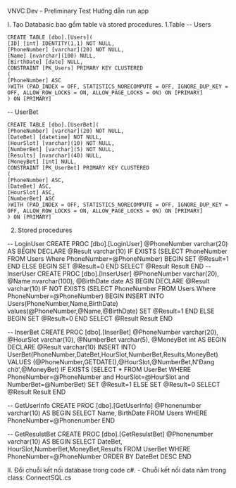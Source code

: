 VNVC Dev - Preliminary Test
Hướng dẫn run app

I. Tạo Databasic bao gồm table và stored procedures.
 1.Table
   -- Users

	CREATE TABLE [dbo].[Users](
	[ID] [int] IDENTITY(1,1) NOT NULL,
	[PhoneNumber] [varchar](20) NOT NULL,
	[Name] [nvarchar](100) NULL,
	[BirthDate] [date] NULL,
 	CONSTRAINT [PK_Users] PRIMARY KEY CLUSTERED 
	(
	[PhoneNumber] ASC
	)WITH (PAD_INDEX = OFF, STATISTICS_NORECOMPUTE = OFF, IGNORE_DUP_KEY = OFF, ALLOW_ROW_LOCKS = ON, ALLOW_PAGE_LOCKS = ON) ON [PRIMARY]
	) ON [PRIMARY]

  -- UserBet

	CREATE TABLE [dbo].[UserBet](
	[PhoneNumber] [varchar](20) NOT NULL,
	[DateBet] [datetime] NOT NULL,
	[HourSlot] [varchar](10) NOT NULL,
	[NumberBet] [varchar](5) NOT NULL,
	[Results] [nvarchar](40) NULL,
	[MoneyBet] [int] NULL,
 	CONSTRAINT [PK_UserBet] PRIMARY KEY CLUSTERED 
	(
	[PhoneNumber] ASC,
	[DateBet] ASC,
	[HourSlot] ASC,
	[NumberBet] ASC
	)WITH (PAD_INDEX = OFF, STATISTICS_NORECOMPUTE = OFF, IGNORE_DUP_KEY = OFF, ALLOW_ROW_LOCKS = ON, ALLOW_PAGE_LOCKS = ON) ON [PRIMARY]
	) ON [PRIMARY]

 2. Stored procedures
  
  -- LoginUser
    CREATE PROC [dbo].[LoginUser] @PhoneNumber varchar(20)
	AS
	BEGIN
	DECLARE	@Result varchar(10)
	IF EXISTS (SELECT PhoneNumber FROM Users Where PhoneNumber=@PhoneNumber)
	 BEGIN
		SET @Result=1
	 END
	 ELSE
	 BEGIN
		SET @Result=0
	 END
	 SELECT @Result Result
	END
  -- InserUser
     CREATE PROC [dbo].[InserUser] @PhoneNumber varchar(20), @Name nvarchar(100), @BirthDate date
	AS 
	BEGIN
	DECLARE	@Result varchar(10)
	IF NOT EXISTS (SELECT PhoneNumber FROM Users Where PhoneNumber=@PhoneNumber)
	 BEGIN
		INSERT INTO Users(PhoneNumber,Name,BirthDate) values(@PhoneNumber,@Name,@BirthDate)
		SET @Result=1
	 END
	ELSE
	 BEGIN
		SET @Result=0
	 END
	 SELECT @Result  Result 
	END

  -- InserBet
     CREATE PROC [dbo].[InserBet] @PhoneNumber varchar(20), @HourSlot varchar(10), 
					 @NumberBet varchar(5), @MoneyBet int
	AS
	BEGIN
	DECLARE	@Result varchar(10)
	INSERT INTO UserBet(PhoneNumber,DateBet,HourSlot,NumberBet,Results,MoneyBet)
	VALUES (@PhoneNumber,GETDATE(),@HourSlot,@NumberBet,N'Đang chờ',@MoneyBet)
	IF EXISTS (SELECT * FROM UserBet WHERE PhoneNumber=@PhoneNumber and HourSlot=@HourSlot and NumberBet=@NumberBet)
		SET @Result=1
	ELSE
		SET @Result=0
	SELECT @Result Result 
	END

 -- GetUserInfo
	CREATE PROC [dbo].[GetUserInfo] @Phonenumber varchar(10)
	AS
	BEGIN
		SELECT Name, BirthDate FROM Users WHERE PhoneNumber=@Phonenumber
	END

 -- GetResulstBet
	CREATE PROC [dbo].[GetResulstBet] @Phonenumber varchar(10)
	AS
	BEGIN
	SELECT DateBet, HourSlot,NumberBet,MoneyBet,Results  FROM UserBet WHERE PhoneNumber=@PhoneNumber 
	ORDER BY DateBet DESC
	END

II. Đổi chuỗi kết nối database trong code c#.
	- Chuỗi kết nối data nằm trong class: ConnectSQL.cs






